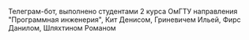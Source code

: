 Телеграм-бот, выполнено студентами 2 курса ОмГТУ направления "Программная инженерия", Кит Денисом, Гриневичем Ильей, Фирс Данилом, Шляхтином Романом 
